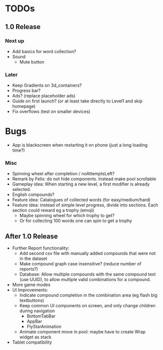 # TODOs    
## 1.0 Release
### Next up

- Add basics for word collection?
- Sound
  - Mute button

### Later
- Keep Gradients on 3d_containers?
- Progress bar?
- Ads? (replace placeholder ads)
- Guide on first launch? (or at least take directly to Level1 and skip homepage)
- Fix overflows (test on smaller devices)


# Bugs
- App is blackscreen when restarting it on phone (just a long loading time?)


### Misc
- Spinning wheel after completion / noAttemptsLeft?
- Remark by Felix: do not hide components. Instead make pool scrollable
- Gameplay idea: When starting a new level, a first modifier is already selected.
- English compounds?
- Feature idea: Catalogues of collected words (for easy/medium/hard)
- Feature idea: instead of simple level progress, divide into sections. Each section could reward
  eg a trophy (emoji) 
  - Maybe spinning wheel for which trophy to get?
  - Or for collecting 100 words one can spin to get a trophy


## After 1.0 Release
- Further Report functionality:
  - Add second csv file with manually added compounds that were not in the dataset
  - Make compound graph case insensitive? (reduce number of reports?)
  - Database: Allow multiple compounds with the same compound text (use UUID), to allow multiple 
    valid combinations for a compound.
- More game modes
- UI Improvements:
  - Indicate compound completion in the combination area (eg flash big textbuttons)
  - Keep common UI components on screen, and only change children during navigation
    - BottomTabBar
    - AppBar
    - FlyStarAnimation
  - Animate component move in pool: maybe have to create Wrap widget as stack
- Tablet compatibility

